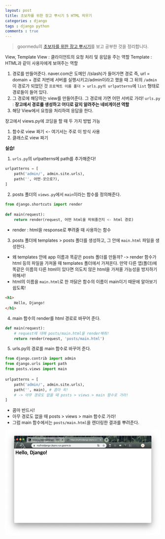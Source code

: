 ```yaml
---
layout: post
title: 초보자를 위한 장고 뿌시기 5 HTML 띄우기
categories : django
tags : django python
comments : true
---
```


> goormedu의 [초보자를 위한 장고 뿌시기](https://edu.goorm.io/learn/lecture/16377/%EC%B4%88%EB%B3%B4%EC%9E%90%EB%A5%BC-%EC%9C%84%ED%95%9C-%EC%9E%A5%EA%B3%A0-django-%EB%BF%8C%EC%8B%9C%EA%B8%B0)를 보고 공부한 것을 정리합니다.

View, Template
View : 클라이언트의 요청 처리 및 응답을 주는 역할
Template : HTML과 같이 사용자에게 보여주는 역할

1. 경로를 만들어준다.
naver.com은 도메인
/(slash)가 들어가면 경로
즉, url = domain + 경로
저번에 서버를 실행시키고/admin이라고 했을 때 그 뒤의 `/admin`이 경로가 되었던 것
`프로젝트 이름 폴더 > urls.py의
urlpatterns`에 `list` 형태로 경로들이 들어 있다.
2. 그 경로에 해당하는 view를 만들어준다.
그 경로에 가면 어떤 서버로 가라!
`urls.py` : **장고에서 경로를 생성하고 어디로 갈지 알려주는 네비게이션 역할**
3. 해당 View에서 요청을 처리하여 응답을 한다.

장고에서 views.py에 코딩을 할 때 두 가지 방법 가능
1. 함수로 view 짜기 <- 여기서는 주로 이 방식 사용
2. 클래스로 view 짜기

**실습!**

1. `urls.py`의 urlpatterns에 path를 추가해준다!
```python
urlpatterns = [
    path('admin/', admin.site.urls),
    path('', 어떤-곳으로?),
]
```
2. posts 폴더의 `views.py`에서 `main`이라는 함수를 정의해준다.
```python
from django.shortcuts import render

def main(request):
    return render(request, 어떤 html을 띄워줄건지 <- html 경로)
```
- render : html을 response로 뿌려줄 때 사용하는 함수
3. posts 폴더에 templates > posts 폴더를 생성하고, 그 안에 `main.html` 파일을 생성한다.
- 왜 templates 안에 app 이름과 똑같은 posts 폴더를 만들까?
-> render 함수가 html 등의 파일을 가져올 때 templates 폴더에서 가져온다.
만약 다른 앱(폴더)에 똑같은 이름의 다른 html이 있다면 의도치 않은 html을 가져올 가능성을 방지하기 위해서!
- html의 이름을 `main.html`로 한 까닭은 함수의 이름이 main이기 때문에 알아보기 쉽도록!
```HTML
<h1>
    Hello, Django!
</h1>
```
4. main 함수의 render를 html 경로로 바꾸어 준다.
```python
def main(request):
    # request에 대해 posts/main.html을 render해줘!
    return render(request, 'posts/main.html')
```
5. urls.py의 경로를 main 함수로 바꾸어 준다.
```python
from django.contrib import admin
from django.urls import path
from posts.views import main

urlpatterns = [
    path('admin/', admin.site.urls),
    path('', main), # 콤마 꼭!
    # -> 아무 경로도 없을 때 posts > views > main 함수로 가라!
]
```
- 콤마 반드시!
- 아무 경로도 없을 때 posts > views > main 함수로 가라!
- 그럼 main 함수에서는 `posts/main.html`을 렌더링한 결과를 뿌려준다.

![](/_assets/post-img/rendering-html.png)
